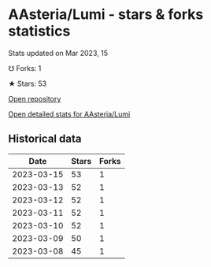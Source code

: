 # AAsteria/Lumi - stars & forks statistics

Stats updated on Mar 2023, 15

☋ Forks: 1

★ Stars: 53

[Open repository](https://github.com/AAsteria/Lumi)

[Open detailed stats for AAsteria/Lumi](https://reviewgithub.com/rep/AAsteria/Lumi)

## Historical data
| Date | Stars | Forks |
|------|-------|-------|
| 2023-03-15 | 53 | 1 | 
| 2023-03-13 | 52 | 1 | 
| 2023-03-12 | 52 | 1 | 
| 2023-03-11 | 52 | 1 | 
| 2023-03-10 | 52 | 1 | 
| 2023-03-09 | 50 | 1 | 
| 2023-03-08 | 45 | 1 | 

